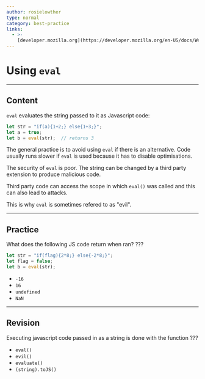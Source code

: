 ```yaml
---
author: rosielowther
type: normal
category: best-practice
links:
  - >-
    [developer.mozilla.org](https://developer.mozilla.org/en-US/docs/Web/JavaScript/Reference/Global_Objects/eval){website}
---
```


# Using `eval`


---

## Content

`eval` evaluates the string passed to it as Javascript code:

```js
let str = "if(a){1+2;} else{1+3;}";
let a = true;
let b = eval(str);  // returns 3
```

The general practice is to avoid using `eval` if there is an alternative. Code usually runs slower if `eval` is used because it has to disable optimisations. 

The security of `eval` is poor. The string can be changed by a third party extension to produce malicious code.

Third party code can access the scope in which `eval()` was called and this can also lead to attacks.

This is why `eval` is sometimes refered to as "evil".


---

## Practice

What does the following JS code return when ran? ???

```javascript
let str = "if(flag){2*8;} else{-2*8;}";
let flag = false;
let b = eval(str);
```

- `-16`
- `16`
- `undefined`
- `NaN`


---

## Revision

Executing javascript code passed in as a string is done with the function ???

- `eval()`
- `evil()`
- `evaluate()`
- `(string).toJS()`

